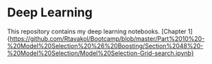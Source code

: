 # Deep Learning

This repository contains my deep learning notebooks. 
[Chapter 1]{https://github.com/Rtavakol/Bootcamp/blob/master/Part%2010%20-%20Model%20Selection%20%26%20Boosting/Section%2048%20-%20Model%20Selection/Model%20Selection-Grid-search.ipynb}

 
